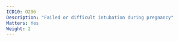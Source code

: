 ```yaml
---
ICD10: O296
Description: "Failed or difficult intubation during pregnancy"
Matters: Yes
Weight: 2
---
```

